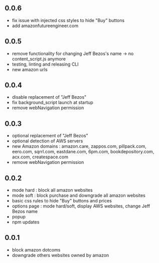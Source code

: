 ## 0.0.6

- fix issue with injected css styles to hide "Buy" buttons
- add amazonfutureengineer.com

## 0.0.5

- remove functionality for changing Jeff Bezos's name -> no content_script.js anymore
- testing, linting and releasing CLI
- new amazon urls

## 0.0.4

- disable replacement of "Jeff Bezos"
- fix background_script launch at startup
- remove webNavigation permission

## 0.0.3

- optional replacement of "Jeff Bezos"
- optional detection of AWS servers
- new Amazon domains : amazon.care, zappos.com, pillpack.com, eero.com, sqrrl.com, eastdane.com, 6pm.com, bookdepository.com, acx.com, createspace.com
- remove webNavigation permission

## 0.0.2

- mode hard : block all amazon websites
- mode soft : block purchase and downgrade all amazon websites
- basic css rules to hide "Buy" buttons and prices
- options page : mode hard/soft, display AWS websites, change Jeff Bezos name
- popup
- npm updates

## 0.0.1

- block amazon dotcoms 
- downgrade others websites owned by amazon